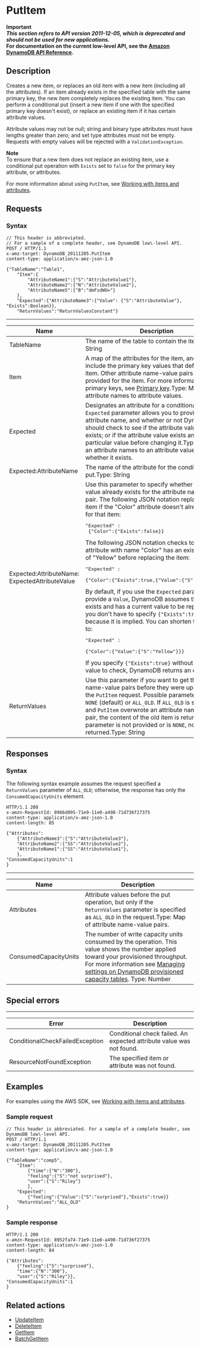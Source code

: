 # PutItem<a name="API_PutItem_v20111205"></a>

**Important**  
***This section refers to API version 2011\-12\-05, which is deprecated and should not be used for new applications\.***  
 **For documentation on the current low\-level API, see the [Amazon DynamoDB API Reference](https://docs.aws.amazon.com/amazondynamodb/latest/APIReference/)\.**

## Description<a name="API_PutItem_Description"></a>

Creates a new item, or replaces an old item with a new item \(including all the attributes\)\. If an item already exists in the specified table with the same primary key, the new item completely replaces the existing item\. You can perform a conditional put \(insert a new item if one with the specified primary key doesn't exist\), or replace an existing item if it has certain attribute values\. 

Attribute values may not be null; string and binary type attributes must have lengths greater than zero; and set type attributes must not be empty\. Requests with empty values will be rejected with a `ValidationException`\.

**Note**  
To ensure that a new item does not replace an existing item, use a conditional put operation with `Exists` set to `false` for the primary key attribute, or attributes\.

For more information about using `PutItem`, see [Working with items and attributes](WorkingWithItems.md)\.

## Requests<a name="API_PutItem_RequestParameters"></a>

### Syntax<a name="API_PutItem_RequestParameters.syntax"></a>

```
// This header is abbreviated.
// For a sample of a complete header, see DynamoDB low\-level API.
POST / HTTP/1.1 
x-amz-target: DynamoDB_20111205.PutItem
content-type: application/x-amz-json-1.0

{"TableName":"Table1",
    "Item":{
        "AttributeName1":{"S":"AttributeValue1"},
        "AttributeName2":{"N":"AttributeValue2"},
        "AttributeName5":{"B":"dmFsdWU="}
    },
    "Expected":{"AttributeName3":{"Value": {"S":"AttributeValue"}, "Exists":Boolean}},
    "ReturnValues":"ReturnValuesConstant"}
```


****  

|  Name  |  Description  |  Required | 
| --- | --- | --- | 
|  TableName  |  The name of the table to contain the item\. Type: String  |  Yes  | 
|  Item  | A map of the attributes for the item, and must include the primary key values that define the item\. Other attribute name\-value pairs can be provided for the item\. For more information about primary keys, see [Primary key](HowItWorks.CoreComponents.md#HowItWorks.CoreComponents.PrimaryKey)\.Type: Map of attribute names to attribute values\. | Yes | 
| Expected  | Designates an attribute for a conditional put\. The `Expected` parameter allows you to provide an attribute name, and whether or not DynamoDB should check to see if the attribute value already exists; or if the attribute value exists and has a particular value before changing it\.Type: Map of an attribute names to an attribute value, and whether it exists\. | No | 
| Expected:AttributeName  | The name of the attribute for the conditional put\.Type: String | No | 
| Expected:AttributeName: ExpectedAttributeValue | Use this parameter to specify whether or not a value already exists for the attribute name\-value pair\. The following JSON notation replaces the item if the "Color" attribute doesn't already exist for that item:<pre>"Expected" :<br />	{"Color":{"Exists":false}}</pre>The following JSON notation checks to see if the attribute with name "Color" has an existing value of "Yellow" before replacing the item: <pre>"Expected" : <br />	{"Color":{"Exists":true,{"Value":{"S":"Yellow"}}}</pre>By default, if you use the `Expected` parameter and provide a `Value`, DynamoDB assumes the attribute exists and has a current value to be replaced\. So you don't have to specify `{"Exists":true}`, because it is implied\. You can shorten the request to:<pre>"Expected" : <br />	{"Color":{"Value":{"S":"Yellow"}}}</pre> If you specify `{"Exists":true}` without an attribute value to check, DynamoDB returns an error\.  | No | 
| ReturnValues  | Use this parameter if you want to get the attribute name\-value pairs before they were updated with the `PutItem` request\. Possible parameter values are `NONE` \(default\) or `ALL_OLD`\. If `ALL_OLD` is specified, and `PutItem` overwrote an attribute name\-value pair, the content of the old item is returned\. If this parameter is not provided or is `NONE`, nothing is returned\.Type: String | No | 

## Responses<a name="API_PutItem_CommonResponseElements"></a>

### Syntax<a name="API_PutItem_CommonResponseElements.syntax"></a>

The following syntax example assumes the request specified a `ReturnValues` parameter of `ALL_OLD`; otherwise, the response has only the `ConsumedCapacityUnits` element\.

```
HTTP/1.1 200 
x-amzn-RequestId: 8966d095-71e9-11e0-a498-71d736f27375 
content-type: application/x-amz-json-1.0
content-length: 85

{"Attributes":
	{"AttributeName3":{"S":"AttributeValue3"},
	"AttributeName2":{"SS":"AttributeValue2"},
	"AttributeName1":{"SS":"AttributeValue1"},
	},
"ConsumedCapacityUnits":1
}
```


****  

|  Name  |  Description  | 
| --- | --- | 
|  Attributes  | Attribute values before the put operation, but only if the `ReturnValues` parameter is specified as `ALL_OLD` in the request\.Type: Map of attribute name\-value pairs\. | 
| ConsumedCapacityUnits | The number of write capacity units consumed by the operation\. This value shows the number applied toward your provisioned throughput\. For more information see [Managing settings on DynamoDB provisioned capacity tables](ProvisionedThroughput.md)\. Type: Number | 

## Special errors<a name="API_PutItem_SpecialErrors"></a>


****  

|  Error  |  Description  | 
| --- | --- | 
|  ConditionalCheckFailedException  | Conditional check failed\. An expected attribute value was not found\.  | 
| ResourceNotFoundException  | The specified item or attribute was not found\. | 

## Examples<a name="API_PutItem_Examples"></a>

For examples using the AWS SDK, see [Working with items and attributes](WorkingWithItems.md)\.

### Sample request<a name="API_PutItem_Examples_Request"></a>

```
// This header is abbreviated. For a sample of a complete header, see DynamoDB low\-level API.
POST / HTTP/1.1 
x-amz-target: DynamoDB_20111205.PutItem 
content-type: application/x-amz-json-1.0

{"TableName":"comp5",
	"Item":
		{"time":{"N":"300"},
		"feeling":{"S":"not surprised"},
		"user":{"S":"Riley"}
		},
	"Expected":
		{"feeling":{"Value":{"S":"surprised"},"Exists":true}}
	"ReturnValues":"ALL_OLD"
}
```

### Sample response<a name="API_PutItem_Examples_Response"></a>

```
HTTP/1.1 200 
x-amzn-RequestId: 8952fa74-71e9-11e0-a498-71d736f27375 
content-type: application/x-amz-json-1.0
content-length: 84

{"Attributes":
	{"feeling":{"S":"surprised"},
	"time":{"N":"300"},
	"user":{"S":"Riley"}},
"ConsumedCapacityUnits":1
}
```

## Related actions<a name="API_PutItem_Related_Actions"></a>
+  [UpdateItem](API_UpdateItem_v20111205.md) 
+  [DeleteItem](API_DeleteItem_v20111205.md) 
+  [GetItem](API_GetItem_v20111205.md) 
+  [BatchGetItem](API_BatchGetItem_v20111205.md) 